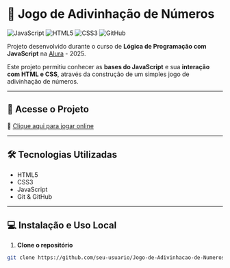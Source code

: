 # 🎲 Jogo de Adivinhação de Números

![JavaScript](https://img.shields.io/badge/JavaScript-F7DF1E?style=for-the-badge&logo=javascript&logoColor=black)
![HTML5](https://img.shields.io/badge/HTML5-E34F26?style=for-the-badge&logo=html5&logoColor=white)
![CSS3](https://img.shields.io/badge/CSS3-1572B6?style=for-the-badge&logo=css3&logoColor=white)
![GitHub](https://img.shields.io/badge/GitHub-181717?style=for-the-badge&logo=github&logoColor=white)

Projeto desenvolvido durante o curso de **Lógica de Programação com JavaScript** na [Alura](https://www.alura.com.br/) - 2025.  

Este projeto permitiu conhecer as **bases do JavaScript** e sua **interação com HTML e CSS**, através da construção de um simples jogo de adivinhação de números.

---

## 🚀 Acesse o Projeto
🔗 [Clique aqui para jogar online](https://jogo-dos-numeros-alura-2025.vercel.app/)

---

## 🛠 Tecnologias Utilizadas
- HTML5  
- CSS3  
- JavaScript  
- Git & GitHub  

---

## 💻 Instalação e Uso Local

1. **Clone o repositório**
```bash
git clone https://github.com/seu-usuario/Jogo-de-Adivinhacao-de-Numeros.git
